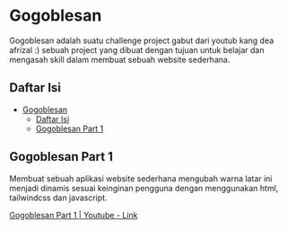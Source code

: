 # Gogoblesan

Gogoblesan adalah suatu challenge project gabut dari youtub kang dea afrizal :)
sebuah project yang dibuat dengan tujuan untuk belajar dan mengasah skill dalam membuat sebuah website sederhana.

## Daftar Isi

- [Gogoblesan](#gogoblesan)
  - [Daftar Isi](#daftar-isi)
  - [Gogoblesan Part 1](#gogoblesan-part-1)

## Gogoblesan Part 1

Membuat sebuah aplikasi website sederhana mengubah warna latar ini menjadi dinamis sesuai keinginan pengguna dengan menggunakan html, tailwindcss dan javascript.

[Gogoblesan Part 1 | Youtube - Link](https://www.youtube.com/watch?v=YDcmSjxYyP0)
